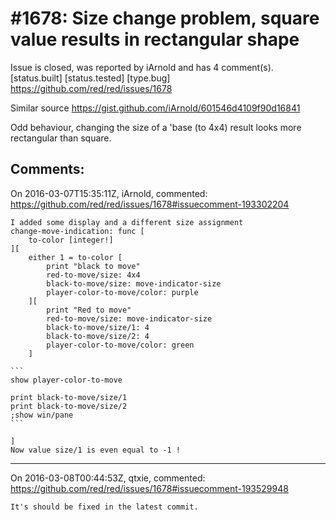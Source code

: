 
#1678: Size change problem, square value results in rectangular shape
================================================================================
Issue is closed, was reported by iArnold and has 4 comment(s).
[status.built] [status.tested] [type.bug]
<https://github.com/red/red/issues/1678>

Similar source https://gist.github.com/iArnold/601546d4109f90d16841

Odd behaviour, changing the size of a 'base (to 4x4) result looks more rectangular than square.



Comments:
--------------------------------------------------------------------------------

On 2016-03-07T15:35:11Z, iArnold, commented:
<https://github.com/red/red/issues/1678#issuecomment-193302204>

    I added some display and a different size assignment
    change-move-indication: func [
        to-color [integer!]
    ][ 
        either 1 = to-color [
            print "black to move"
            red-to-move/size: 4x4
            black-to-move/size: move-indicator-size
            player-color-to-move/color: purple
        ][
            print "Red to move"
            red-to-move/size: move-indicator-size
            black-to-move/size/1: 4
            black-to-move/size/2: 4
            player-color-to-move/color: green
        ]
    
    ```
    show player-color-to-move
    
    print black-to-move/size/1
    print black-to-move/size/2
    ;show win/pane
    ```
    
    ]
    Now value size/1 is even equal to -1 !

--------------------------------------------------------------------------------

On 2016-03-08T00:44:53Z, qtxie, commented:
<https://github.com/red/red/issues/1678#issuecomment-193529948>

    It's should be fixed in the latest commit.

